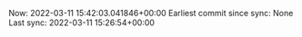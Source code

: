 Now: 2022-03-11 15:42:03.041846+00:00 Earliest commit since sync: None Last sync: 2022-03-11 15:26:54+00:00
